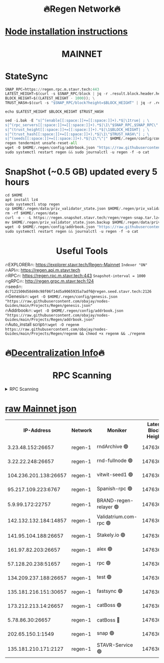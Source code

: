<h1 align="center"> 🔥Regen Network🔥</h1>

[Node installation instructions](https://github.com/obajay/nodes-Guides/tree/main/Projects/Regen)
=
<h1 align="center"> MAINNET</h1>

# StateSync
```python
SNAP_RPC=https://regen.rpc.m.stavr.tech:443
LATEST_HEIGHT=$(curl -s $SNAP_RPC/block | jq -r .result.block.header.height); \
BLOCK_HEIGHT=$((LATEST_HEIGHT - 1000)); \
TRUST_HASH=$(curl -s "$SNAP_RPC/block?height=$BLOCK_HEIGHT" | jq -r .result.block_id.hash)

echo $LATEST_HEIGHT $BLOCK_HEIGHT $TRUST_HASH

sed -i.bak -E "s|^(enable[[:space:]]+=[[:space:]]+).*$|\1true| ; \
s|^(rpc_servers[[:space:]]+=[[:space:]]+).*$|\1\"$SNAP_RPC,$SNAP_RPC\"| ; \
s|^(trust_height[[:space:]]+=[[:space:]]+).*$|\1$BLOCK_HEIGHT| ; \
s|^(trust_hash[[:space:]]+=[[:space:]]+).*$|\1\"$TRUST_HASH\"| ; \
s|^(seeds[[:space:]]+=[[:space:]]+).*$|\1\"\"|" $HOME/.regen/config/config.toml
regen tendermint unsafe-reset-all
wget -O $HOME/.regen/config/addrbook.json "https://raw.githubusercontent.com/obajay/nodes-Guides/main/Projects/Regen/addrbook.json"
sudo systemctl restart regen && sudo journalctl -u regen -f -o cat
```
# SnapShot (~0.5 GB) updated every 5 hours
```python
cd $HOME
apt install lz4
sudo systemctl stop regen
cp $HOME/.regen/data/priv_validator_state.json $HOME/.regen/priv_validator_state.json.backup
rm -rf $HOME/.regen/data
curl -o - -L https://regen.snapshot.stavr.tech/regen/regen-snap.tar.lz4 | lz4 -c -d - | tar -x -C $HOME/.regen --strip-components 2
mv $HOME/.regen/priv_validator_state.json.backup $HOME/.regen/data/priv_validator_state.json
wget -O $HOME/.regen/config/addrbook.json "https://raw.githubusercontent.com/obajay/nodes-Guides/main/Projects/Regen/addrbook.json"
sudo systemctl restart regen && journalctl -u regen -f -o cat
```

 <h1 align="center"> Useful Tools</h1>

🔥EXPLORER🔥:     https://explorer.stavr.tech/Regen-Mainnet        `Indexer "ON"` \
🔥API🔥:          https://regen.api.m.stavr.tech \
🔥RPC🔥:          https://regen.rpc.m.stavr.tech:443              `Snapshot-interval = 1000` \
🔥gRPC🔥:         http://regen.grpc.m.stavr.tech:124 \
🔥seed🔥:      `dc7121500d58d40c98f06f14d5a9065935a7adf6@regen.seed.stavr.tech:2126` \
🔥Genesis🔥:   `wget -O $HOME/.regen/config/genesis.json "https://raw.githubusercontent.com/obajay/nodes-Guides/main/Projects/Regen/genesis.json"` \
🔥Addrbook🔥:  `wget -O $HOME/.regen/config/addrbook.json "https://raw.githubusercontent.com/obajay/nodes-Guides/main/Projects/Regen/addrbook.json"` \
🔥Auto_install script🔥:`wget -O regenm https://raw.githubusercontent.com/obajay/nodes-Guides/main/Projects/Regen/regenm && chmod +x regenm && ./regenm`

🔥[Decentralization Info](https://github.com/obajay/StateSync-snapshots/tree/main/Projects/Regen/Decentralization)🔥
=
<h1 align="center"> RPC Scanning</h1>

<details>
<summary>RPC Scanning</summary>

<h2 align="center"> We scan nodes in real time every 4 hours. And we provide the final result of RPC endpoints.
We cannot influence the operation of these nodes in any way. </h2>


```python
If Voting Power is higher than 0 --> then the Node is a validator of the network and may be subject to attack and be a potential threat to the chain.
```
```python
We marked such validators with a red symbol
```

</details>

[raw Mainnet json](https://rpc-check.regenm.stavr.tech/regenm/rpc-regenm-result.json)
=


<table><tr><th>IP-Address</th><th>Network</th><th>Moniker</th><th>Latest Block Height</th><th>Earliest Block Height</th><th>Catching Up</th><th>Tx Index</th><th>Voting Power</th><th>Scan Time</th></tr><tr><td>3.23.48.152:26657</td><td>regen-1</td><td>rndArchive 🟢</td><td>14763614</td><td>1</td><td>False</td><td>on</td><td>0</td><td>2024-02-19T09:39:29.835658979UTC</td></tr><tr><td>3.22.22.248:26657</td><td>regen-1</td><td>rnd-fullnode 🟢</td><td>14763613</td><td>4134001</td><td>False</td><td>on</td><td>0</td><td>2024-02-19T09:39:27.101747541UTC</td></tr><tr><td>104.236.201.138:26657</td><td>regen-1</td><td>vitwit-seed1 🟢</td><td>14763609</td><td>8943001</td><td>False</td><td>on</td><td>0</td><td>2024-02-19T09:38:59.270399470UTC</td></tr><tr><td>95.217.109.223:6767</td><td>regen-1</td><td>Spanish-rpc 🟢</td><td>14763617</td><td>10068001</td><td>False</td><td>on</td><td>0</td><td>2024-02-19T09:39:48.388121670UTC</td></tr><tr><td>5.9.99.172:22757</td><td>regen-1</td><td>BRAND-regen-relayer 🟢</td><td>14763618</td><td>10782501</td><td>False</td><td>on</td><td>0</td><td>2024-02-19T09:39:51.021311791UTC</td></tr><tr><td>142.132.132.184:14857</td><td>regen-1</td><td>Validatrium.com-rpc 🟢</td><td>14763618</td><td>11175001</td><td>False</td><td>on</td><td>0</td><td>2024-02-19T09:39:50.715484817UTC</td></tr><tr><td>141.95.104.188:26657</td><td>regen-1</td><td>Stakely.io 🟢</td><td>14763612</td><td>13442501</td><td>False</td><td>on</td><td>0</td><td>2024-02-19T09:39:18.091740170UTC</td></tr><tr><td>161.97.82.203:26657</td><td>regen-1</td><td>alex 🟢</td><td>14763615</td><td>13992001</td><td>False</td><td>on</td><td>0</td><td>2024-02-19T09:39:37.427108542UTC</td></tr><tr><td>57.128.20.238:51657</td><td>regen-1</td><td>rpc 🟢</td><td>14763616</td><td>13992001</td><td>False</td><td>on</td><td>0</td><td>2024-02-19T09:39:43.874901204UTC</td></tr><tr><td>134.209.237.188:26657</td><td>regen-1</td><td>test 🟢</td><td>14763619</td><td>13992001</td><td>False</td><td>on</td><td>0</td><td>2024-02-19T09:40:01.636793486UTC</td></tr><tr><td>135.181.216.151:30657</td><td>regen-1</td><td>fastsync 🟢</td><td>14763615</td><td>14457001</td><td>False</td><td>off</td><td>0</td><td>2024-02-19T09:39:37.020762659UTC</td></tr><tr><td>173.212.213.14:26657</td><td>regen-1</td><td>catBoss 🟢</td><td>14763614</td><td>14577001</td><td>False</td><td>on</td><td>0</td><td>2024-02-19T09:39:30.186326488UTC</td></tr><tr><td>5.78.86.30:26657</td><td>regen-1</td><td>catBoss 🔴</td><td>14763621</td><td>14650701</td><td>False</td><td>on</td><td>9097930102</td><td>2024-02-19T09:40:10.806193329UTC</td></tr><tr><td>202.65.150.1:1549</td><td>regen-1</td><td>snap 🟢</td><td>14763625</td><td>14757691</td><td>False</td><td>on</td><td>0</td><td>2024-02-19T09:40:36.508197865UTC</td></tr><tr><td>135.181.210.171:2127</td><td>regen-1</td><td>STAVR-Service 🟢</td><td>14763622</td><td>14762801</td><td>False</td><td>on</td><td>0</td><td>2024-02-19T09:40:15.235658025UTC</td></tr></table>